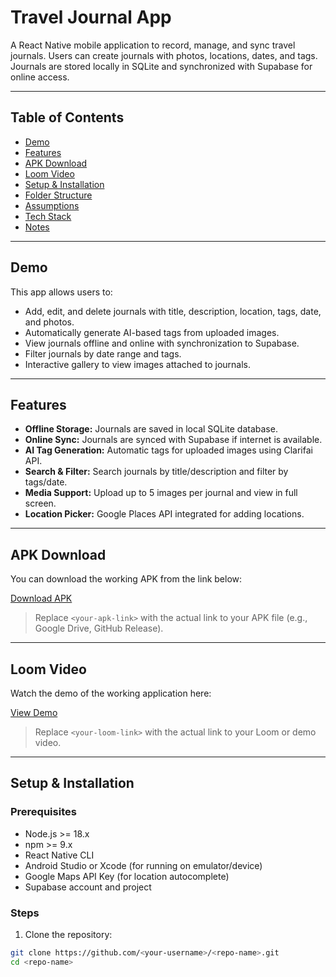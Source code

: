 # Travel Journal App

A React Native mobile application to record, manage, and sync travel journals. Users can create journals with photos, locations, dates, and tags. Journals are stored locally in SQLite and synchronized with Supabase for online access.

---

## Table of Contents

- [Demo](#demo)  
- [Features](#features)  
- [APK Download](#apk-download)  
- [Loom Video](#loom-video)  
- [Setup & Installation](#setup--installation)  
- [Folder Structure](#folder-structure)  
- [Assumptions](#assumptions)  
- [Tech Stack](#tech-stack)  
- [Notes](#notes)  

---

## Demo

This app allows users to:

- Add, edit, and delete journals with title, description, location, tags, date, and photos.  
- Automatically generate AI-based tags from uploaded images.  
- View journals offline and online with synchronization to Supabase.  
- Filter journals by date range and tags.  
- Interactive gallery to view images attached to journals.

---

## Features

- **Offline Storage:** Journals are saved in local SQLite database.  
- **Online Sync:** Journals are synced with Supabase if internet is available.  
- **AI Tag Generation:** Automatic tags for uploaded images using Clarifai API.  
- **Search & Filter:** Search journals by title/description and filter by tags/date.  
- **Media Support:** Upload up to 5 images per journal and view in full screen.  
- **Location Picker:** Google Places API integrated for adding locations.  

---

## APK Download

You can download the working APK from the link below:

[Download APK](https://<your-apk-link>)  

> Replace `<your-apk-link>` with the actual link to your APK file (e.g., Google Drive, GitHub Release).

---

## Loom Video

Watch the demo of the working application here:

[View Demo](https://<your-loom-link>)  

> Replace `<your-loom-link>` with the actual link to your Loom or demo video.

---

## Setup & Installation

### Prerequisites

- Node.js >= 18.x  
- npm >= 9.x  
- React Native CLI  
- Android Studio or Xcode (for running on emulator/device)  
- Google Maps API Key (for location autocomplete)  
- Supabase account and project  

### Steps

1. Clone the repository:

```bash
git clone https://github.com/<your-username>/<repo-name>.git
cd <repo-name>
